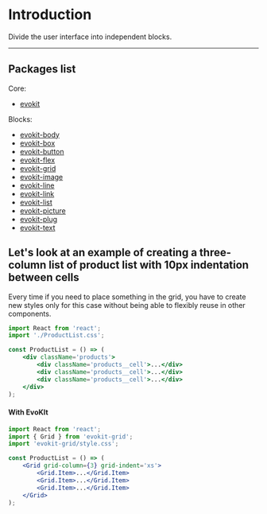 [evokit]: /packages/evokit/
[evokit-body]: /packages/evokit-body/
[evokit-box]: /packages/evokit-box/
[evokit-button]: /packages/evokit-button/
[evokit-flex]: /packages/evokit-flex/
[evokit-grid]: /packages/evokit-grid/
[evokit-image]: /packages/evokit-image/
[evokit-line]: /packages/evokit-line/
[evokit-link]: /packages/evokit-link/
[evokit-list]: /packages/evokit-list/
[evokit-picture]: /packages/evokit-picture/
[evokit-plug]: /packages/evokit-plug/
[evokit-text]: /packages/evokit-text/

# Introduction

Divide the user interface into independent blocks.

---

## Packages list

Core:
  * [evokit]

Blocks:
  * [evokit-body]
  * [evokit-box]
  * [evokit-button]
  * [evokit-flex]
  * [evokit-grid]
  * [evokit-image]
  * [evokit-line]
  * [evokit-link]
  * [evokit-list]
  * [evokit-picture]
  * [evokit-plug]
  * [evokit-text]

## Let's look at an example of creating a three-column list of product list with 10px indentation between cells

Every time if you need to place something in the grid, you have to create new styles only for this case without being able to flexibly reuse in other components.

```jsx
import React from 'react';
import './ProductList.css';

const ProductList = () => (
    <div className='products'>
        <div className='products__cell'>...</div>
        <div className='products__cell'>...</div>
        <div className='products__cell'>...</div>
    </div>
);
```

#### With EvoKIt

```jsx
import React from 'react';
import { Grid } from 'evokit-grid';
import 'evokit-grid/style.css';

const ProductList = () => (
    <Grid grid-column={3} grid-indent='xs'>
        <Grid.Item>...</Grid.Item>
        <Grid.Item>...</Grid.Item>
        <Grid.Item>...</Grid.Item>
    </Grid>
);
```
